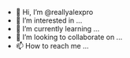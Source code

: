 - 👋 Hi, I’m @reallyalexpro
- 👀 I’m interested in ...
- 🌱 I’m currently learning ...
- 💞️ I’m looking to collaborate on ...
- 📫 How to reach me ...

<!---
reallyalexpro/reallyalexpro is a ✨ special ✨ repository because its `README.md` (this file) appears on your GitHub profile.
You can click the Preview link to take a look at your changes.
--->
